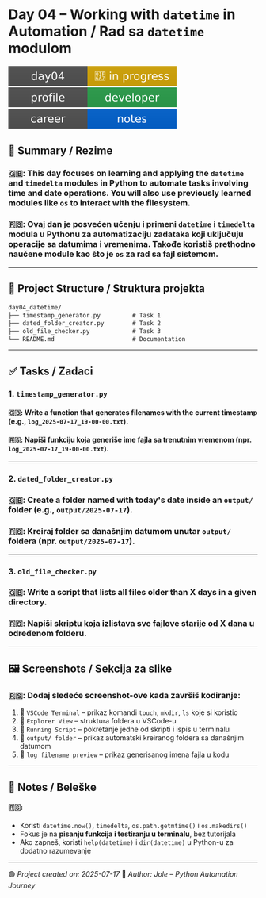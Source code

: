 # Day 04 – Working with `datetime` in Automation / Rad sa `datetime` modulom

[![Status](./assets/day04_status.svg)](./README.md)
[![👤 Developer Profile](../assets/dev_profile_badge.svg)](../docs/developer_profile.md)
[![📘 Career Notes](../assets/career_notes_badge.svg)](../docs/career_notes.md)

## 🧠 Summary / Rezime

### 🇬🇧: This day focuses on learning and applying the `datetime` and `timedelta` modules in Python to automate tasks involving time and date operations. You will also use previously learned modules like `os` to interact with the filesystem.
### 🇷🇸: Ovaj dan je posvećen učenju i primeni `datetime` i `timedelta` modula u Pythonu za automatizaciju zadataka koji uključuju operacije sa datumima i vremenima. Takođe koristiš prethodno naučene module kao što je `os` za rad sa fajl sistemom.

---

## 📂 Project Structure / Struktura projekta

```
day04_datetime/
├── timestamp_generator.py         # Task 1
├── dated_folder_creator.py        # Task 2
├── old_file_checker.py            # Task 3
└── README.md                      # Documentation
```

---

## ✅ Tasks / Zadaci

### 1. `timestamp_generator.py`

#### 🇬🇧: Write a function that generates filenames with the current timestamp (e.g., `log_2025-07-17_19-00-00.txt`).
#### 🇷🇸: Napiši funkciju koja generiše ime fajla sa trenutnim vremenom (npr. `log_2025-07-17_19-00-00.txt`).

---

### 2. `dated_folder_creator.py`

### 🇬🇧: Create a folder named with today's date inside an `output/` folder (e.g., `output/2025-07-17`).
### 🇷🇸: Kreiraj folder sa današnjim datumom unutar `output/` foldera (npr. `output/2025-07-17`).

---

### 3. `old_file_checker.py`

### 🇬🇧: Write a script that lists all files older than X days in a given directory.
### 🇷🇸: Napiši skriptu koja izlistava sve fajlove starije od X dana u određenom folderu.

---

## 🖼️ Screenshots / Sekcija za slike

### 🇷🇸: Dodaj sledeće screenshot-ove kada završiš kodiranje:

1. 📸 `VSCode Terminal` – prikaz komandi `touch`, `mkdir`, `ls` koje si koristio
2. 📸 `Explorer View` – struktura foldera u VSCode-u
3. 📸 `Running Script` – pokretanje jedne od skripti i ispis u terminalu
4. 📸 `output/ folder` – prikaz automatski kreiranog foldera sa današnjim datumom
5. 📸 `log filename preview` – prikaz generisanog imena fajla u kodu

---

## 💬 Notes / Beleške
#### 🇷🇸:
* Koristi `datetime.now()`, `timedelta`, `os.path.getmtime()` i `os.makedirs()`
* Fokus je na **pisanju funkcija i testiranju u terminalu**, bez tutorijala
* Ako zapneš, koristi `help(datetime)` i `dir(datetime)` u Python-u za dodatno razumevanje

---

🟢 *Project created on: 2025-07-17*
📍 *Author: Jole – Python Automation Journey*



